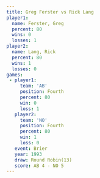 ```yaml
---
title: Greg Ferster vs Rick Lang
player1:             
  name: Ferster, Greg
  percent: 80        
  wins: 0            
  losses: 1          
player2:             
  name: Lang, Rick   
  percent: 80        
  wins: 1            
  losses: 0          
games:
 - player1:          
     team: 'AB'      
     position: Fourth
     percent: 80     
     win: 0          
     loss: 1         
   player2:          
     team: 'NO'      
     position: Fourth
     percent: 80     
     win: 1          
     loss: 0         
   event: Brier         
   year: 1993           
   draw: Round Robin(13)
   score: AB 4 - NO 5   
---
```

